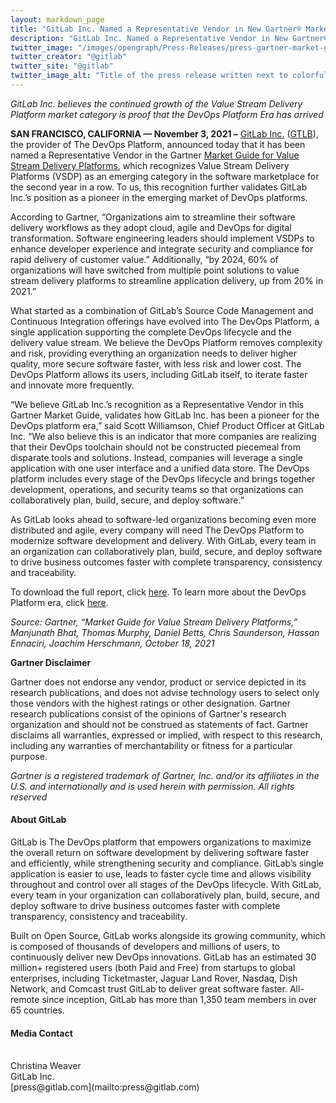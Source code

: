 ```yaml
---
layout: markdown_page
title: "GitLab Inc. Named a Representative Vendor in New Gartner® Market Guide for the Second Year in a Row"
description: "GitLab Inc. Named a Representative Vendor in New Gartner® Market Guide for the Second Year in a Row"
twitter_image: "/images/opengraph/Press-Releases/press-gartner-market-guide-2021.png"
twitter_creator: "@gitlab"
twitter_site: "@gitlab"
twitter_image_alt: "Title of the press release written next to colorful graphic of squares"
---
```


_GitLab Inc. believes the continued growth of the Value Stream Delivery Platform market category is proof that the DevOps Platform Era has arrived_

**SAN FRANCISCO, CALIFORNIA — November 3, 2021 –** [GitLab Inc.](https://about.gitlab.com/) ([GTLB](https://www.nasdaq.com/market-activity/stocks/gtlb)), the provider of The DevOps Platform, announced today that it has been named a Representative Vendor in the Gartner [Market Guide for Value Stream Delivery Platforms](https://page.gitlab.com/2021_GartnerMG_VSDP.html), which recognizes Value Stream Delivery Platforms (VSDP) as an emerging category in the software marketplace for the second year in a row. To us, this recognition further validates GitLab Inc.’s position as a pioneer in the emerging market of DevOps platforms.

According to Gartner, “Organizations aim to streamline their software delivery workflows as they adopt cloud, agile and DevOps for digital transformation. Software engineering leaders should implement VSDPs to enhance developer experience and integrate security and compliance for rapid delivery of customer value.” Additionally, “by 2024, 60% of organizations will have switched from multiple point solutions to value stream delivery platforms to streamline application delivery, up from 20% in 2021.”

What started as a combination of GitLab’s Source Code Management and Continuous Integration offerings have evolved into The DevOps Platform, a single application supporting the complete DevOps lifecycle and the delivery value stream. We believe the DevOps Platform removes complexity and risk, providing everything an organization needs to deliver higher quality, more secure software faster, with less risk and lower cost. The DevOps Platform allows its users, including GitLab itself, to iterate faster and innovate more frequently.

“We believe GitLab Inc.’s recognition as a Representative Vendor in this Gartner Market Guide, validates how GitLab Inc. has been a pioneer for the DevOps platform era,” said Scott Williamson, Chief Product Officer at GitLab Inc. “We also believe this is an indicator that more companies are realizing that their DevOps toolchain should not be constructed piecemeal from disparate tools and solutions. Instead, companies will leverage a single application with one user interface and a unified data store. The DevOps platform includes every stage of the DevOps lifecycle and brings together development, operations, and security teams so that organizations can collaboratively plan, build, secure, and deploy software.”

As GitLab looks ahead to software-led organizations becoming even more distributed and agile, every company will need The DevOps Platform to modernize software development and delivery. With GitLab, every team in an organization can collaboratively plan, build, secure, and deploy software to drive business outcomes faster with complete transparency, consistency and traceability.

To download the full report, click [here](https://page.gitlab.com/2021_GartnerMG_VSDP.html). To learn more about the DevOps Platform era, click [here](https://about.gitlab.com/blog/2021/08/03/welcome-to-the-devops-platform-era/).

_Source: Gartner, “Market Guide for Value Stream Delivery Platforms,” Manjunath Bhat, Thomas Murphy, Daniel Betts, Chris Saunderson, Hassan Ennaciri, Joachim Herschmann, October 18, 2021_

**Gartner Disclaimer**

Gartner does not endorse any vendor, product or service depicted in its research publications, and does not advise technology users to select only those vendors with the highest ratings or other designation. Gartner research publications consist of the opinions of Gartner's research organization and should not be construed as statements of fact. Gartner disclaims all warranties, expressed or implied, with respect to this research, including any warranties of merchantability or fitness for a particular purpose.

_Gartner is a registered trademark of Gartner, Inc. and/or its affiliates in the U.S. and internationally and is used herein with permission. All rights reserved_

#### About GitLab

GitLab is The DevOps platform that empowers organizations to maximize the overall return on software development by delivering software faster and efficiently, while strengthening security and compliance. GitLab’s single application is easier to use, leads to faster cycle time and allows visibility throughout and control over all stages of the DevOps lifecycle. With GitLab, every team in your organization can collaboratively plan, build, secure, and deploy software to drive business outcomes faster with complete transparency, consistency and traceability.

Built on Open Source, GitLab works alongside its growing community, which is composed of thousands of developers and millions of users, to continuously deliver new DevOps innovations. GitLab has an estimated 30 million+ registered users (both Paid and Free) from startups to global enterprises, including Ticketmaster, Jaguar Land Rover, Nasdaq, Dish Network, and Comcast trust GitLab to deliver great software faster. All-remote since inception, GitLab has more than 1,350 team members in over 65 countries.

#### Media Contact
<br>
Christina Weaver
<br>
GitLab Inc.
<br>
[press@gitlab.com](mailto:press@gitlab.com)

